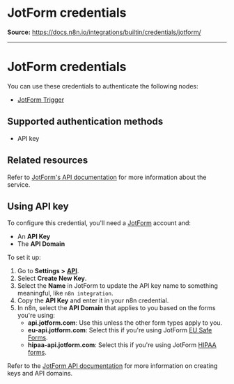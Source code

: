 # JotForm credentials

**Source:** https://docs.n8n.io/integrations/builtin/credentials/jotform/

---

# JotForm credentials

You can use these credentials to authenticate the following nodes:

- [JotForm Trigger](../../trigger-nodes/n8n-nodes-base.jotformtrigger/)

## Supported authentication methods

- API key

## Related resources

Refer to [JotForm's API documentation](https://api.jotform.com/docs/) for more information about the service.

## Using API key

To configure this credential, you'll need a [JotForm](https://www.jotform.com/) account and:

- An **API Key**
- The **API Domain**

To set it up:

1. Go to **Settings >** [**API**](https://www.jotform.com/myaccount/api).
2. Select **Create New Key**.
3. Select the **Name** in JotForm to update the API key name to something meaningful, like `n8n integration`.
4. Copy the **API Key** and enter it in your n8n credential.
5. In n8n, select the **API Domain** that applies to you based on the forms you're using:
   - **api.jotform.com**: Use this unless the other form types apply to you.
   - **eu-api.jotform.com**: Select this if you're using JotForm [EU Safe Forms](https://www.jotform.com/eu-safe-forms/).
   - **hipaa-api.jotform.com**: Select this if you're using JotForm [HIPAA forms](https://www.jotform.com/hipaa/).

Refer to the [JotForm API documentation](https://api.jotform.com/docs/) for more information on creating keys and API domains.
